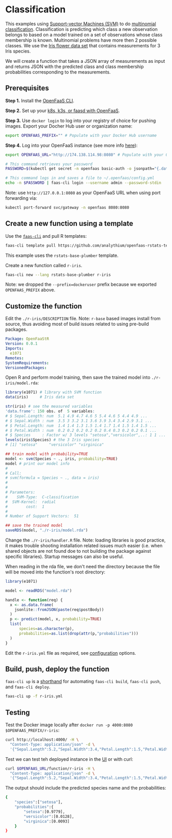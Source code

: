 # Classification

This examples using [Support-vector Machines (SVM)](https://en.wikipedia.org/wiki/Support-vector_machine) to do [multinomial classification](https://en.wikipedia.org/wiki/Statistical_classification).
Classification is predicting which class a new observation belongs to based on a model trained on a set of observations whose class membership is known. Multinomial problems have more then 2 possible classes. We use the [Iris flower data set](https://en.wikipedia.org/wiki/Iris_flower_data_set) that contains measurements for 3 Iris species.

We will create a function that takes a JSON array of measurements as input and returns JSON with the predicted class and class membership probabilities corresponding to the measurements.

## Prerequisites

__Step 1.__ Install the [OpenFaaS CLI](https://docs.openfaas.com/cli/install/).

__Step 2.__ Set up your [k8s, k3s, or faasd with OpenFaaS](https://docs.openfaas.com/deployment/).

__Step 3.__ Use `docker login` to log into your registry of choice for pushing images.
Export your Docher Hub user or organization name:

```bash
export OPENFAAS_PREFIX="" # Populate with your Docker Hub username
```

__Step 4.__ Log into your OpenFaaS instance (see more info [here](https://github.com/openfaas/workshop/blob/master/lab1b.md)):

```bash
export OPENFAAS_URL="http://174.138.114.98:8080" # Populate with your OpenFaaS URL

# This command retrieves your password
PASSWORD=$(kubectl get secret -n openfaas basic-auth -o jsonpath="{.data.basic-auth-password}" | base64 --decode; echo)

# This command logs in and saves a file to ~/.openfaas/config.yml
echo -n $PASSWORD | faas-cli login --username admin --password-stdin
```

Note: use `http://127.0.0.1:8080` as your OpenFaaS URL when using port forwarding via:

```bash
kubectl port-forward svc/gateway -n openfaas 8080:8080
```

## Create a new function using a template

Use the [`faas-cli`](https://github.com/openfaas/faas-cli) and pull R templates:

```bash
faas-cli template pull https://github.com/analythium/openfaas-rstats-templates
```

This example uses the `rstats-base-plumber` template.

Create a new function called `r-iris`.

```bash
faas-cli new --lang rstats-base-plumber r-iris
```

Note: we dropped the `--prefix=dockeruser` prefix because we exported `OPENFAAS_PREFIX` above.

## Customize the function

Edit the `./r-iris/DESCRIPTION` file.
Note: `r-base` based images install from source, thus avoiding most of build issues
related to using pre-build packages.

```yaml
Package: OpenFaaStR
Version: 0.0.1
Imports:
  e1071
Remotes:
SystemRequirements:
VersionedPackages:
```

Open R and perform model training, then save the trained model into `./r-iris/model.rda`:

```R
library(e1071) # library with SVM function
data(iris)     # Iris data set

str(iris) # see the measured variables
'data.frame': 150 obs. of  5 variables:
# $ Sepal.Length: num  5.1 4.9 4.7 4.6 5 5.4 4.6 5 4.4 4.9 ...
# $ Sepal.Width : num  3.5 3 3.2 3.1 3.6 3.9 3.4 3.4 2.9 3.1 ...
# $ Petal.Length: num  1.4 1.4 1.3 1.5 1.4 1.7 1.4 1.5 1.4 1.5 ...
# $ Petal.Width : num  0.2 0.2 0.2 0.2 0.2 0.4 0.3 0.2 0.2 0.1 ...
# $ Species     : Factor w/ 3 levels "setosa","versicolor",..: 1 1 ...
levels(iris$Species) # the 3 Iris species
# [1] "setosa"     "versicolor" "virginica" 

## train model with probability=TRUE
model <- svm(Species ~ ., iris, probability=TRUE)
model # print our model info
#
# Call:
# svm(formula = Species ~ ., data = iris)
#
#
# Parameters:
#    SVM-Type:  C-classification 
#  SVM-Kernel:  radial 
#        cost:  1 
#
# Number of Support Vectors:  51

## save the trained model
saveRDS(model, "./r-iris/model.rda")
```

Change the `./r-iris/handler.R` file.
Note: loading libraries is good practice, it makes trouble shooting installation related
issues much easier (i.e. when shared objects are not found doe to not building
the package against specific libraries). Startup messages can also be useful.

When reading in the rda file, we don't need the directory because the file will be moved into the function's root directory:

```R
library(e1071)

model <- readRDS("model.rda")

handle <- function(req) {
  x <- as.data.frame(
    jsonlite::fromJSON(paste(req$postBody))
  )
  p <- predict(model, x, probability=TRUE)
  list(
      species=as.character(p),
      probabilities=as.list(drop(attr(p,"probabilities")))
  )
}
```

Edit the `r-iris.yml` file as required, see [configuration](https://docs.openfaas.com/reference/yaml/) options.

## Build, push, deploy the function

`faas-cli up` is a [shorthand](https://docs.openfaas.com/cli/templates/)
for automating `faas-cli build`, `faas-cli push`, and `faas-cli deploy`.

```bash
faas-cli up -f r-iris.yml
```

## Testing

Test the Docker image locally after `docker run -p 4000:8080 $OPENFAAS_PREFIX/r-iris`:

```bash
curl http://localhost:4000/ -H \
  "Content-Type: application/json" -d \
  '{"Sepal.Length":5.2,"Sepal.Width":3.4,"Petal.Length":1.5,"Petal.Width":0.2}'
```

Test we can test teh deployed instance in the [UI](https://docs.openfaas.com/architecture/gateway/) or with curl:

```bash
curl $OPENFAAS_URL/function/r-iris -H \
  "Content-Type: application/json" -d \
  '{"Sepal.Length":5.2,"Sepal.Width":3.4,"Petal.Length":1.5,"Petal.Width":0.2}'
```

The output should include the predicted species name and the probabilities:

```bash
{
    "species":["setosa"],
    "probabilities":{
        "setosa":[0.9779],
        "versicolor":[0.0128],
        "virginica":[0.0093]
    }
}
```
